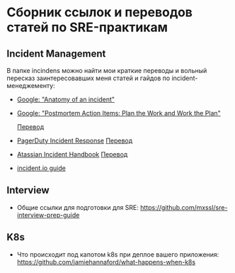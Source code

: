 # Сборник ссылок и переводов статей по SRE-практикам

## Incident Management
В папке incindens можно найти мои краткие переводы и вольный пересказ заинтересовавших меня статей и гайдов по incident-менеджементу:

- [Google: "Anatomy of an incident"](https://sre.google/resources/practices-and-processes/anatomy-of-an-incident/)
- [Google: "Postmortem Action Items: Plan the Work and Work the Plan"](https://storage.googleapis.com/gweb-research2023-media/pubtools/4393.pdf)

    [Перевод](incidents/Anatomy%20of%20an%20incident.md)

- [PagerDuty Incident Response](https://response.pagerduty.com/) [Перевод](incidents/PagerDuty.md)

- [Atassian Incident Handbook](https://www.atlassian.com/incident-management/handbook) [Перевод](https://www.atlassian.com/ru/incident-management)
- [incident.io guide](https://incident.io/guide)

## Interview
- Общие ссылки для подготовки для SRE: https://github.com/mxssl/sre-interview-prep-guide

## K8s
- Что происходит под капотом k8s при деплое вашего приложения: https://github.com/jamiehannaford/what-happens-when-k8s
